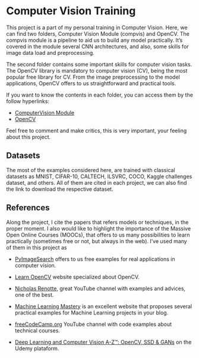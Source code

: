 # Computer Vision Training

This project is a part of my personal training in Computer Vision. Here, we can find two folders, Computer Vision Module (compvis) and OpenCV. The compvis module is a pipeline to aid us to build any model practically. It’s covered in the module several CNN architectures, and also, some skills for image data load and preprocessing.

The second folder contains some important skills for computer vision tasks. The OpenCV library is mandatory to computer vision (CV), being the most popular free library for CV. From the image preprocessing to the model applications, OpenCV offers to us straightforward and practical tools.

If you want to know the contents in each folder, you can access them by the follow hyperlinks:
- [ComputerVision Module](https://github.com/IgorMeloS/Computer-Vision-Training/tree/main/ComputerVision%20Module)
- [OpenCV](https://github.com/IgorMeloS/Computer-Vision-Training/tree/main/OpenCV)

Feel free to comment and make critics, this is very important, your feeling about this project.

## Datasets

The most of the examples considered here, are trained with classical datasets as MNIST, CIFAR-10, CALTECH, ILSVRC, COCO, Kaggle challenges dataset, and others. All of them are cited in each project, we can also find the link to download the respective dataset.

## References


Along the project, I cite the papers that refers models or techniques, in the proper moment. I also would like to highlight the importance of the Massive Open Online Courses (MOOCs), that offers to us many possibilities to learn practically (sometimes free or not, but always in the web). I’ve used many of them in this project as

- [PyImageSearch](https://www.pyimagesearch.com/) offers to us free examples for real applications in computer vision.

- [Learn OpenCV](https://learnopencv.com/) website specialized about OpenCV.

- [Nicholas Renotte](https://www.youtube.com/c/NicholasRenotte), great YouTube channel with examples and advices, one of the best.

- [Machine Learning Mastery](https://machinelearningmastery.com/blog/) is  an excellent website that proposes several practical examples for Machine Learning projects in your blog.

- [freeCodeCamp.org](https://www.youtube.com/c/Freecodecamp) YouTube channel with code examples about technical courses.

- [Deep Learning and Computer Vision A-Z™: OpenCV, SSD & GANs](https://www.udemy.com/share/101rbO3@p_-13AH-2kf-7X-QYKG5iB-Ze6U-hHXsq7ou2gG5-Jqa4J7QiBBbb-HGpTF6oN7b/) on the Udemy plataform.
